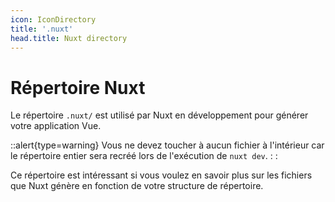 ```yaml
---
icon: IconDirectory
title: '.nuxt'
head.title: Nuxt directory
---
```



# Répertoire Nuxt

Le répertoire `.nuxt/` est utilisé par Nuxt en développement pour générer votre application Vue.

::alert{type=warning}
Vous ne devez toucher à aucun fichier à l'intérieur car le répertoire entier sera recréé lors de l'exécution de `nuxt dev`.
: :

Ce répertoire est intéressant si vous voulez en savoir plus sur les fichiers que Nuxt génère en fonction de votre structure de répertoire.
